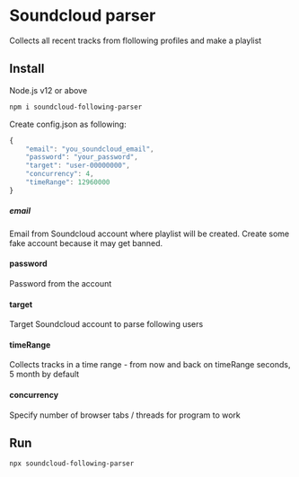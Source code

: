 # Soundcloud parser

Collects all recent tracks from flollowing profiles and make a playlist

## Install
Node.js v12 or above

```sh
npm i soundcloud-following-parser
```

Create config.json as following: 
```javascript
{
    "email": "you_soundcloud_email",
    "password": "your_password",
    "target": "user-00000000",
    "concurrency": 4,
    "timeRange": 12960000
}
```

##### email
Email from Soundcloud account where playlist will be created. Create some fake account because it may get banned. 

#### password 
Password from the account

#### target
Target Soundcloud account to parse following users

#### timeRange
Collects tracks in a time range - from now and back on timeRange seconds, 5 month by default

#### concurrency
Specify number of browser tabs / threads for program to work

## Run

```sh
npx soundcloud-following-parser
```
